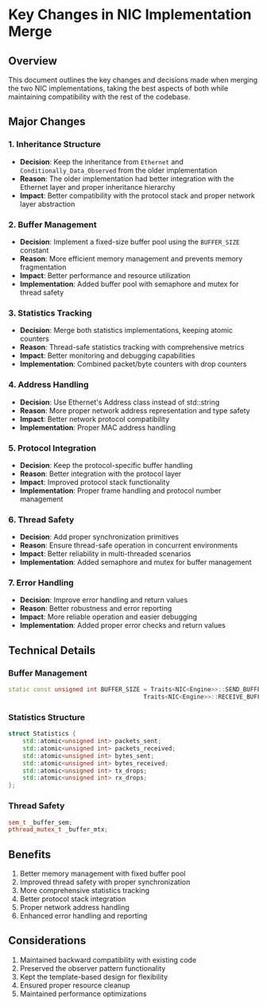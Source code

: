 # Key Changes in NIC Implementation Merge

## Overview
This document outlines the key changes and decisions made when merging the two NIC implementations, taking the best aspects of both while maintaining compatibility with the rest of the codebase.

## Major Changes

### 1. Inheritance Structure
- **Decision**: Keep the inheritance from `Ethernet` and `Conditionally_Data_Observed` from the older implementation
- **Reason**: The older implementation had better integration with the Ethernet layer and proper inheritance hierarchy
- **Impact**: Better compatibility with the protocol stack and proper network layer abstraction

### 2. Buffer Management
- **Decision**: Implement a fixed-size buffer pool using the `BUFFER_SIZE` constant
- **Reason**: More efficient memory management and prevents memory fragmentation
- **Impact**: Better performance and resource utilization
- **Implementation**: Added buffer pool with semaphore and mutex for thread safety

### 3. Statistics Tracking
- **Decision**: Merge both statistics implementations, keeping atomic counters
- **Reason**: Thread-safe statistics tracking with comprehensive metrics
- **Impact**: Better monitoring and debugging capabilities
- **Implementation**: Combined packet/byte counters with drop counters

### 4. Address Handling
- **Decision**: Use Ethernet's Address class instead of std::string
- **Reason**: More proper network address representation and type safety
- **Impact**: Better network protocol compatibility
- **Implementation**: Proper MAC address handling

### 5. Protocol Integration
- **Decision**: Keep the protocol-specific buffer handling
- **Reason**: Better integration with the protocol layer
- **Impact**: Improved protocol stack functionality
- **Implementation**: Proper frame handling and protocol number management

### 6. Thread Safety
- **Decision**: Add proper synchronization primitives
- **Reason**: Ensure thread-safe operation in concurrent environments
- **Impact**: Better reliability in multi-threaded scenarios
- **Implementation**: Added semaphore and mutex for buffer management

### 7. Error Handling
- **Decision**: Improve error handling and return values
- **Reason**: Better robustness and error reporting
- **Impact**: More reliable operation and easier debugging
- **Implementation**: Added proper error checks and return values

## Technical Details

### Buffer Management
```cpp
static const unsigned int BUFFER_SIZE = Traits<NIC<Engine>>::SEND_BUFFERS * sizeof(Buffer<Ethernet::Frame>) +
                                      Traits<NIC<Engine>>::RECEIVE_BUFFERS * sizeof(Buffer<Ethernet::Frame>);
```

### Statistics Structure
```cpp
struct Statistics {
    std::atomic<unsigned int> packets_sent;
    std::atomic<unsigned int> packets_received;
    std::atomic<unsigned int> bytes_sent;
    std::atomic<unsigned int> bytes_received;
    std::atomic<unsigned int> tx_drops;
    std::atomic<unsigned int> rx_drops;
};
```

### Thread Safety
```cpp
sem_t _buffer_sem;
pthread_mutex_t _buffer_mtx;
```

## Benefits
1. Better memory management with fixed buffer pool
2. Improved thread safety with proper synchronization
3. More comprehensive statistics tracking
4. Better protocol stack integration
5. Proper network address handling
6. Enhanced error handling and reporting

## Considerations
1. Maintained backward compatibility with existing code
2. Preserved the observer pattern functionality
3. Kept the template-based design for flexibility
4. Ensured proper resource cleanup
5. Maintained performance optimizations 